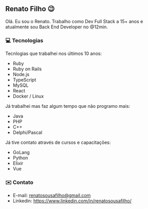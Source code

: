 ## Renato Filho 😉

Olá. Eu sou o Renato. Trabalho como Dev Full Stack a 15+ anos e atualmente sou Back End Developer no @12min.

### 💻 Tecnologias

Tecnlogias que trabalhei nos últimos 10 anos: 

* Ruby
* Ruby on Rails
* Node.js
* TypeScript
* MySQL
* React
* Docker / Linux

Já trabalhei mas faz algum tempo que não programo mais: 

* Java
* PHP
* C++
* Delphi/Pascal

Já tive contato através de cursos e capacitações:

* GoLang
* Python
* Elixir
* Vue

### ✉️ Contato

* E-mail: renatosousafilho@gmail.com
* Linkedin: https://www.linkedin.com/in/renatosousafilho/

